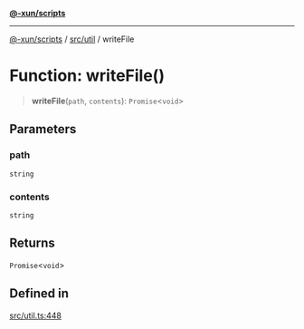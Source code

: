 [**@-xun/scripts**](../../../README.md)

***

[@-xun/scripts](../../../README.md) / [src/util](../README.md) / writeFile

# Function: writeFile()

> **writeFile**(`path`, `contents`): `Promise`\<`void`\>

## Parameters

### path

`string`

### contents

`string`

## Returns

`Promise`\<`void`\>

## Defined in

[src/util.ts:448](https://github.com/Xunnamius/xscripts/blob/f7b55e778c8646134a23d934fd2791d564a72b57/src/util.ts#L448)
